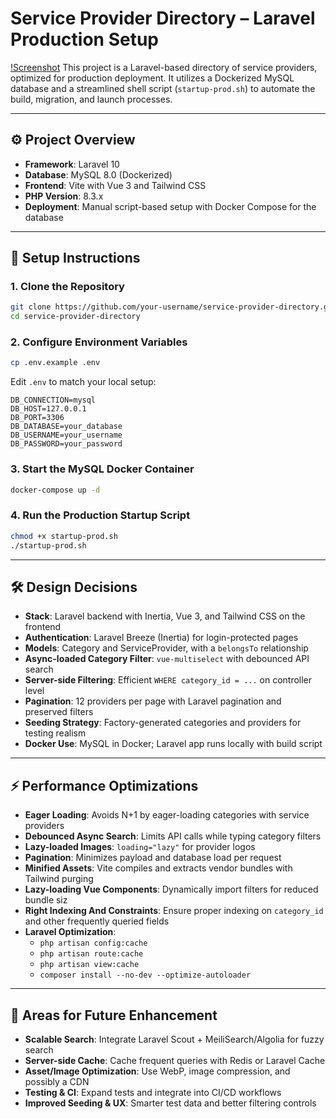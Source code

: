 # Service Provider Directory – Laravel Production Setup
[!Screenshot](./Directomy.png)
This project is a Laravel-based directory of service providers, optimized for production deployment. It utilizes a Dockerized MySQL database and a streamlined shell script (`startup-prod.sh`) to automate the build, migration, and launch processes.

---

## ⚙️ Project Overview

- **Framework**: Laravel 10
- **Database**: MySQL 8.0 (Dockerized)
- **Frontend**: Vite with Vue 3 and Tailwind CSS
- **PHP Version**: 8.3.x
- **Deployment**: Manual script-based setup with Docker Compose for the database

---

## 🚀 Setup Instructions

### 1. Clone the Repository

```bash
git clone https://github.com/your-username/service-provider-directory.git
cd service-provider-directory
```

### 2. Configure Environment Variables

```bash
cp .env.example .env
```

Edit `.env` to match your local setup:

```env
DB_CONNECTION=mysql
DB_HOST=127.0.0.1
DB_PORT=3306
DB_DATABASE=your_database
DB_USERNAME=your_username
DB_PASSWORD=your_password
```

### 3. Start the MySQL Docker Container

```bash
docker-compose up -d
```

### 4. Run the Production Startup Script

```bash
chmod +x startup-prod.sh
./startup-prod.sh
```

---

## 🛠️ Design Decisions

- **Stack**: Laravel backend with Inertia, Vue 3, and Tailwind CSS on the frontend
- **Authentication**: Laravel Breeze (Inertia) for login-protected pages
- **Models**: Category and ServiceProvider, with a `belongsTo` relationship
- **Async-loaded Category Filter**: `vue-multiselect` with debounced API search
- **Server-side Filtering**: Efficient `WHERE category_id = ...` on controller level
- **Pagination**: 12 providers per page with Laravel pagination and preserved filters
- **Seeding Strategy**: Factory-generated categories and providers for testing realism
- **Docker Use**: MySQL in Docker; Laravel app runs locally with build script

---

## ⚡ Performance Optimizations

- **Eager Loading**: Avoids N+1 by eager-loading categories with service providers
- **Debounced Async Search**: Limits API calls while typing category filters
- **Lazy-loaded Images**: `loading="lazy"` for provider logos
- **Pagination**: Minimizes payload and database load per request
- **Minified Assets**: Vite compiles and extracts vendor bundles with Tailwind purging
- **Lazy-loading Vue Components**: Dynamically import filters for reduced bundle siz
- **Right Indexing And Constraints**: Ensure proper indexing on `category_id` and other frequently queried fields
- **Laravel Optimization**:
  - `php artisan config:cache`
  - `php artisan route:cache`
  - `php artisan view:cache`
  - `composer install --no-dev --optimize-autoloader`

---

## 🔭 Areas for Future Enhancement
- **Scalable Search**: Integrate Laravel Scout + MeiliSearch/Algolia for fuzzy search
- **Server-side Cache**: Cache frequent queries with Redis or Laravel Cache
- **Asset/Image Optimization**: Use WebP, image compression, and possibly a CDN
- **Testing & CI**: Expand tests and integrate into CI/CD workflows
- **Improved Seeding & UX**: Smarter test data and better filtering controls



